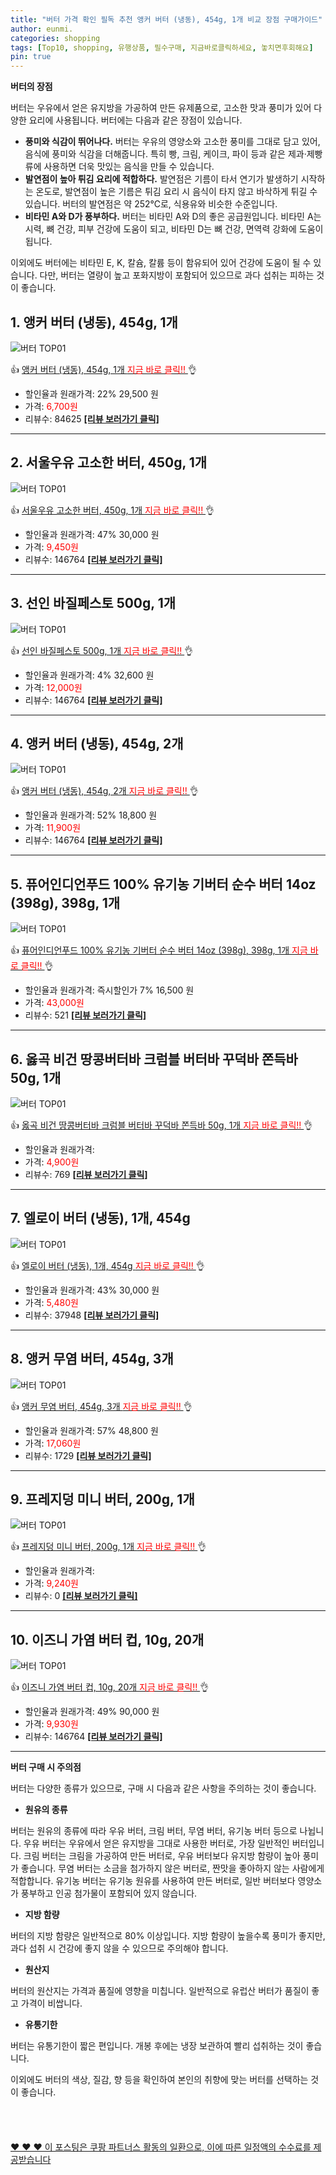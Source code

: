 ```yaml
---
title: "버터 가격 확인 필독 추천 앵커 버터 (냉동), 454g, 1개 비교 장점 구매가이드"
author: eunmi.
categories: shopping
tags: [Top10, shopping, 유행상품, 필수구매, 지금바로클릭하세요, 놓치면후회해요]
pin: true
---
```

**버터의 장점**

버터는 우유에서 얻은 유지방을 가공하여 만든 유제품으로, 고소한 맛과 풍미가 있어 다양한 요리에 사용됩니다. 버터에는 다음과 같은 장점이 있습니다.

* **풍미와 식감이 뛰어나다.** 버터는 우유의 영양소와 고소한 풍미를 그대로 담고 있어, 음식에 풍미와 식감을 더해줍니다. 특히 빵, 크림, 케이크, 파이 등과 같은 제과·제빵류에 사용하면 더욱 맛있는 음식을 만들 수 있습니다.
* **발연점이 높아 튀김 요리에 적합하다.** 발연점은 기름이 타서 연기가 발생하기 시작하는 온도로, 발연점이 높은 기름은 튀김 요리 시 음식이 타지 않고 바삭하게 튀길 수 있습니다. 버터의 발연점은 약 252℃로, 식용유와 비슷한 수준입니다.
* **비타민 A와 D가 풍부하다.** 버터는 비타민 A와 D의 좋은 공급원입니다. 비타민 A는 시력, 뼈 건강, 피부 건강에 도움이 되고, 비타민 D는 뼈 건강, 면역력 강화에 도움이 됩니다.

이외에도 버터에는 비타민 E, K, 칼슘, 칼륨 등이 함유되어 있어 건강에 도움이 될 수 있습니다. 다만, 버터는 열량이 높고 포화지방이 포함되어 있으므로 과다 섭취는 피하는 것이 좋습니다.

   

## 1. 앵커 버터 (냉동), 454g, 1개

![버터 TOP01](https://thumbnail10.coupangcdn.com/thumbnails/remote/230x230ex/image/retail/images/9098001679182028-f212bf0e-3b9f-43aa-a304-9e8669182723.jpg)


👍 [앵커 버터 (냉동), 454g, 1개 <font color=red> 지금 바로 클릭!! </font> ](https://link.coupang.com/re/AFFSDP?lptag=AF3617701&subid=GithubCoopas&pageKey=206818868&traceid=V0-153&itemId=611114961&vendorItemId=4603557497) 👌 


- 할인율과 원래가격: 22%  29,500   원
- 가격: <span style='color:red'>6,700원</span>
- 리뷰수: 84625  [**[리뷰 보러가기 클릭]**](https://link.coupang.com/re/AFFSDP?lptag=AF3617701&subid=GithubCoopas&pageKey=206818868&traceid=V0-153&itemId=611114961&vendorItemId=4603557497)

---


   

## 2. 서울우유 고소한 버터, 450g, 1개

![버터 TOP01](https://thumbnail10.coupangcdn.com/thumbnails/remote/230x230ex/image/retail/images/2019/04/03/17/6/ee9d1bf3-1a5f-4ddd-b59f-88c59515dbad.jpg)


👍 [서울우유 고소한 버터, 450g, 1개 <font color=red> 지금 바로 클릭!! </font> ](https://link.coupang.com/re/AFFSDP?lptag=AF3617701&subid=GithubCoopas&pageKey=205405498&traceid=V0-153&itemId=605029912&vendorItemId=4585982001) 👌 


- 할인율과 원래가격: 47%  30,000   원
- 가격: <span style='color:red'>9,450원</span>
- 리뷰수: 146764  [**[리뷰 보러가기 클릭]**](https://link.coupang.com/re/AFFSDP?lptag=AF3617701&subid=GithubCoopas&pageKey=205405498&traceid=V0-153&itemId=605029912&vendorItemId=4585982001)

---


   

## 3. 선인 바질페스토 500g, 1개

![버터 TOP01](https://thumbnail8.coupangcdn.com/thumbnails/remote/230x230ex/image/vendor_inventory/277d/20a529298b6c8b9ec191da188e38ec578c7764244c8fd03a131469eb7196.JPG)


👍 [선인 바질페스토 500g, 1개 <font color=red> 지금 바로 클릭!! </font> ](https://link.coupang.com/re/AFFSDP?lptag=AF3617701&subid=GithubCoopas&pageKey=7368425935&traceid=V0-153&itemId=19001348686&vendorItemId=87234364785) 👌 


- 할인율과 원래가격: 4%  32,600   원
- 가격: <span style='color:red'>12,000원</span>
- 리뷰수: 146764  [**[리뷰 보러가기 클릭]**](https://link.coupang.com/re/AFFSDP?lptag=AF3617701&subid=GithubCoopas&pageKey=7368425935&traceid=V0-153&itemId=19001348686&vendorItemId=87234364785)

---


   

## 4. 앵커 버터 (냉동), 454g, 2개

![버터 TOP01](https://thumbnail10.coupangcdn.com/thumbnails/remote/230x230ex/image/retail/images/068aee93-8460-4144-9d63-c84383b53b765249295316931463903.png)


👍 [앵커 버터 (냉동), 454g, 2개 <font color=red> 지금 바로 클릭!! </font> ](https://link.coupang.com/re/AFFSDP?lptag=AF3617701&subid=GithubCoopas&pageKey=206818868&traceid=V0-153&itemId=19224737744&vendorItemId=86341408674) 👌 


- 할인율과 원래가격: 52%  18,800   원
- 가격: <span style='color:red'>11,900원</span>
- 리뷰수: 146764  [**[리뷰 보러가기 클릭]**](https://link.coupang.com/re/AFFSDP?lptag=AF3617701&subid=GithubCoopas&pageKey=206818868&traceid=V0-153&itemId=19224737744&vendorItemId=86341408674)

---


   

## 5. 퓨어인디언푸드 100% 유기농 기버터 순수 버터 14oz (398g), 398g, 1개

![버터 TOP01](https://thumbnail7.coupangcdn.com/thumbnails/remote/230x230ex/image/vendor_inventory/d8d3/287f4295e9030897177aefd12ca8aaae363bd81a97e0ff72fcf7b9e85e4e.jpg)


👍 [퓨어인디언푸드 100% 유기농 기버터 순수 버터 14oz (398g), 398g, 1개 <font color=red> 지금 바로 클릭!! </font> ](https://link.coupang.com/re/AFFSDP?lptag=AF3617701&subid=GithubCoopas&pageKey=7033271698&traceid=V0-153&itemId=17364649596&vendorItemId=84534575300) 👌 


- 할인율과 원래가격: 즉시할인가 7%  16,500   원
- 가격: <span style='color:red'>43,000원</span>
- 리뷰수: 521  [**[리뷰 보러가기 클릭]**](https://link.coupang.com/re/AFFSDP?lptag=AF3617701&subid=GithubCoopas&pageKey=7033271698&traceid=V0-153&itemId=17364649596&vendorItemId=84534575300)

---


   

## 6. 옳곡 비건 땅콩버터바 크럼블 버터바 꾸덕바 쫀득바 50g, 1개

![버터 TOP01](https://thumbnail6.coupangcdn.com/thumbnails/remote/230x230ex/image/vendor_inventory/36a6/6775a471af5ba5dce9fc012f3f459168ef2a2bb8673b2e7be83459ade707.png)


👍 [옳곡 비건 땅콩버터바 크럼블 버터바 꾸덕바 쫀득바 50g, 1개 <font color=red> 지금 바로 클릭!! </font> ](https://link.coupang.com/re/AFFSDP?lptag=AF3617701&subid=GithubCoopas&pageKey=7121505609&traceid=V0-153&itemId=17831992018&vendorItemId=84995728919) 👌 


- 할인율과 원래가격: 
- 가격: <span style='color:red'>4,900원</span>
- 리뷰수: 769  [**[리뷰 보러가기 클릭]**](https://link.coupang.com/re/AFFSDP?lptag=AF3617701&subid=GithubCoopas&pageKey=7121505609&traceid=V0-153&itemId=17831992018&vendorItemId=84995728919)

---


   

## 7. 엘로이 버터 (냉동), 1개, 454g

![버터 TOP01](https://thumbnail6.coupangcdn.com/thumbnails/remote/230x230ex/image/retail/images/2022/12/13/12/7/5416b5cb-db3d-4f67-a65f-953f82749281.jpg)


👍 [엘로이 버터 (냉동), 1개, 454g <font color=red> 지금 바로 클릭!! </font> ](https://link.coupang.com/re/AFFSDP?lptag=AF3617701&subid=GithubCoopas&pageKey=6991449612&traceid=V0-153&itemId=17112892763&vendorItemId=84286584156) 👌 


- 할인율과 원래가격: 43%  30,000   원
- 가격: <span style='color:red'>5,480원</span>
- 리뷰수: 37948  [**[리뷰 보러가기 클릭]**](https://link.coupang.com/re/AFFSDP?lptag=AF3617701&subid=GithubCoopas&pageKey=6991449612&traceid=V0-153&itemId=17112892763&vendorItemId=84286584156)

---


   

## 8. 앵커 무염 버터, 454g, 3개

![버터 TOP01](https://thumbnail8.coupangcdn.com/thumbnails/remote/230x230ex/image/vendor_inventory/5967/093160b0bdf83401827aea9500fd1b0cafa319ac0b6d6e6c6addbf87e34e.JPG)


👍 [앵커 무염 버터, 454g, 3개 <font color=red> 지금 바로 클릭!! </font> ](https://link.coupang.com/re/AFFSDP?lptag=AF3617701&subid=GithubCoopas&pageKey=6267585477&traceid=V0-153&itemId=12799166399&vendorItemId=87054324973) 👌 


- 할인율과 원래가격: 57%  48,800   원
- 가격: <span style='color:red'>17,060원</span>
- 리뷰수: 1729  [**[리뷰 보러가기 클릭]**](https://link.coupang.com/re/AFFSDP?lptag=AF3617701&subid=GithubCoopas&pageKey=6267585477&traceid=V0-153&itemId=12799166399&vendorItemId=87054324973)

---


   

## 9. 프레지덩 미니 버터, 200g, 1개

![버터 TOP01](https://thumbnail10.coupangcdn.com/thumbnails/remote/230x230ex/image/product/image/vendoritem/2018/10/29/3822207347/a20c9b16-012b-4c79-884c-d6970121320b.jpg)


👍 [프레지덩 미니 버터, 200g, 1개 <font color=red> 지금 바로 클릭!! </font> ](https://link.coupang.com/re/AFFSDP?lptag=AF3617701&subid=GithubCoopas&pageKey=111245781&traceid=V0-153&itemId=335085003&vendorItemId=3822207347) 👌 


- 할인율과 원래가격: 
- 가격: <span style='color:red'>9,240원</span>
- 리뷰수: 0  [**[리뷰 보러가기 클릭]**](https://link.coupang.com/re/AFFSDP?lptag=AF3617701&subid=GithubCoopas&pageKey=111245781&traceid=V0-153&itemId=335085003&vendorItemId=3822207347)

---


   

## 10. 이즈니 가염 버터 컵, 10g, 20개

![버터 TOP01](https://thumbnail7.coupangcdn.com/thumbnails/remote/230x230ex/image/retail/images/2022/12/22/17/8/b613575d-c1f3-40c5-86f1-f522cf637d1b.jpg)


👍 [이즈니 가염 버터 컵, 10g, 20개 <font color=red> 지금 바로 클릭!! </font> ](https://link.coupang.com/re/AFFSDP?lptag=AF3617701&subid=GithubCoopas&pageKey=5734879488&traceid=V0-153&itemId=17302737224&vendorItemId=84473619108) 👌 


- 할인율과 원래가격: 49%  90,000   원
- 가격: <span style='color:red'>9,930원</span>
- 리뷰수: 146764  [**[리뷰 보러가기 클릭]**](https://link.coupang.com/re/AFFSDP?lptag=AF3617701&subid=GithubCoopas&pageKey=5734879488&traceid=V0-153&itemId=17302737224&vendorItemId=84473619108)

---
**버터 구매 시 주의점**

버터는 다양한 종류가 있으므로, 구매 시 다음과 같은 사항을 주의하는 것이 좋습니다.

* **원유의 종류**

버터는 원유의 종류에 따라 우유 버터, 크림 버터, 무염 버터, 유기농 버터 등으로 나뉩니다. 우유 버터는 우유에서 얻은 유지방을 그대로 사용한 버터로, 가장 일반적인 버터입니다. 크림 버터는 크림을 가공하여 만든 버터로, 우유 버터보다 유지방 함량이 높아 풍미가 좋습니다. 무염 버터는 소금을 첨가하지 않은 버터로, 짠맛을 좋아하지 않는 사람에게 적합합니다. 유기농 버터는 유기농 원유를 사용하여 만든 버터로, 일반 버터보다 영양소가 풍부하고 인공 첨가물이 포함되어 있지 않습니다.

* **지방 함량**

버터의 지방 함량은 일반적으로 80% 이상입니다. 지방 함량이 높을수록 풍미가 좋지만, 과다 섭취 시 건강에 좋지 않을 수 있으므로 주의해야 합니다.

* **원산지**

버터의 원산지는 가격과 품질에 영향을 미칩니다. 일반적으로 유럽산 버터가 품질이 좋고 가격이 비쌉니다.

* **유통기한**

버터는 유통기한이 짧은 편입니다. 개봉 후에는 냉장 보관하여 빨리 섭취하는 것이 좋습니다.

이외에도 버터의 색상, 질감, 향 등을 확인하여 본인의 취향에 맞는 버터를 선택하는 것이 좋습니다.<br><br><br><br><br> [ ❤ ❤ ❤ 이 포스팅은 쿠팡 파트너스 활동의 일환으로, 이에 따른 일정액의 수수료를 제공받습니다](https://link.coupang.com/a/bcEFyh)
